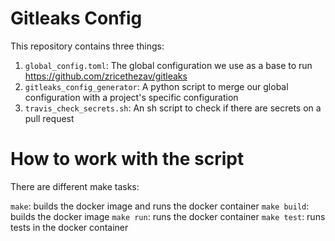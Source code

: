 # Gitleaks Config

This repository contains three things:

1. `global_config.toml`: The global configuration we use as a base to run https://github.com/zricethezav/gitleaks
2. `gitleaks_config_generator`: A python script to merge our global configuration with a project's specific configuration
3. `travis_check_secrets.sh`: An sh script to check if there are secrets on a pull request

# How to work with the script

There are different make tasks:

`make`: builds the docker image and runs the docker container
`make build`: builds the docker image
`make run`: runs the docker container
`make test`: runs tests in the docker container

